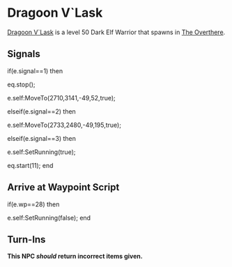 # Dragoon V\`Lask



[Dragoon V\`Lask](/npc/93125) is a level 50 Dark Elf Warrior that spawns in [The Overthere](/zone/93).



## Signals

if(e.signal==1) then


eq.stop();


e.self:MoveTo(2710,3141,-49,52,true);

elseif(e.signal==2) then


e.self:MoveTo(2733,2480,-49,195,true);

elseif(e.signal==3) then


e.self:SetRunning(true);


eq.start(11);
end



## Arrive at Waypoint Script

if(e.wp==28) then


e.self:SetRunning(false);
end



## Turn-Ins



**This NPC *should* return incorrect items given.**





